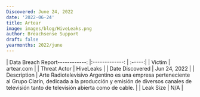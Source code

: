 ```yaml
---
Discovered: June 24, 2022
date: '2022-06-24'
title: Artear
image: images/blog/HiveLeaks.png
author: Breachsense Support
draft: false
yearmonths: 2022/june
---
```


| Data Breach Report------------:     |:-------------:    | :-----:|
| Victim      | artear.com      | 
| Threat Actor      | HiveLeaks      | 
| Date Discovered      | Jun 24, 2022      | 
| Description      | Arte Radiotelevisivo Argentino es una empresa perteneciente al Grupo Clarín, dedicada a la producción y emisión de diversos canales de televisión tanto de televisión abierta como de cable.       | 
| Leak Size      | N/A      | 

